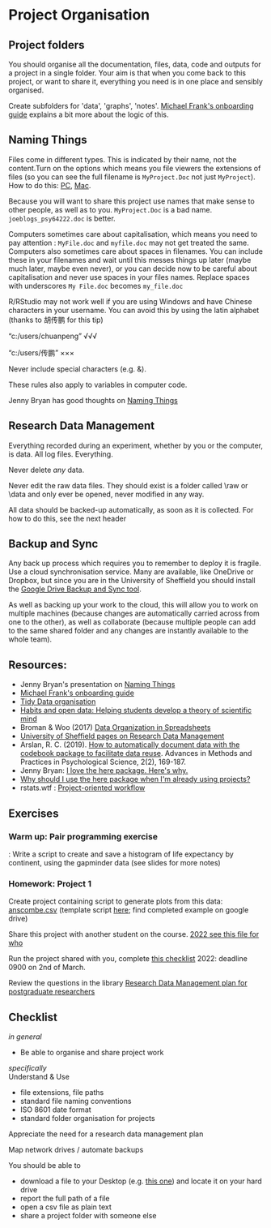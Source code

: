 # Project Organisation
  
## Project folders

You should organise all the documentation, files, data, code and outputs for a project in a single folder. Your aim is that when you come back to this project, or want to share it, everything you need is in one place and sensibly organised.

Create subfolders for 'data', 'graphs', 'notes'. [Michael Frank's onboarding guide](http://babieslearninglanguage.blogspot.co.uk/2017/01/onboarding.html) explains a bit more about the logic of this.

## Naming Things

Files come in different types. This is indicated by their name, not the content.Turn on the options which means you file viewers the extensions of files (so you can see the full filename is ``MyProject.Doc`` not just ``MyProject``). How to do this: [PC](https://www.howtogeek.com/205086/beginner-how-to-make-windows-show-file-extensions/), [Mac](https://support.apple.com/en-gb/guide/mac-help/mchlp2304/mac).

Because you will want to share this project use names that make sense to other people, as well as to you. ``MyProject.Doc`` is a bad name. ``joeblogs_psy64222.doc`` is better.

Computers sometimes care about capitalisation, which means you need to pay attention : ``MyFile.doc`` and ``myfile.doc`` may not get treated the same. Computers also sometimes care about spaces in filenames. You can include these in your filenames and wait until this messes things up later (maybe much later, maybe even never), or you can decide now to be careful about capitalisation and never use spaces in your files names. Replace spaces with underscores ``My File.doc`` becomes ``my_file.doc``

<div class="info">
<p>R/RStudio may not work well if you are using Windows and have Chinese characters in your username. You can avoid this by using the latin alphabet (thanks to 胡传鹏 for this tip)</p>
<p>“c:/users/chuanpeng” √√√</p>
<p>“c:/users/传鹏” ×××</p>
</div>

Never include special characters (e.g. &).

These rules also apply to variables in computer code.

Jenny Bryan has good thoughts on [Naming Things](http://www2.stat.duke.edu/~rcs46/lectures_2015/01-markdown-git/slides/naming-slides/naming-slides.pdf)
  
## Research Data Management

Everything recorded during an experiment, whether by you or the computer, is data. All log files. Everything.

Never delete *any* data.

Never edit the raw data files. They should exist is a folder called \raw or \data and only ever be opened, never modified in any way.

All data should be backed-up automatically, as soon as it is collected. For how to do this, see the next header


## Backup and Sync

Any back up process which requires you to remember to deploy it is fragile. Use a cloud synchronisation service. Many are available, like OneDrive or Dropbox, but since you are in the University of Sheffield you should install the [Google Drive Backup and Sync tool](https://www.google.com/drive/download/). 

As well as backing up your work to the cloud, this will allow you to work on multiple machines (because changes are automatically carried across from one to the other), as well as collaborate (because multiple people can add to the same shared folder and any changes are instantly available to the whole team).


## Resources: 

* Jenny Bryan's presentation on [Naming Things](http://www2.stat.duke.edu/~rcs46/lectures_2015/01-markdown-git/slides/naming-slides/naming-slides.pdf)
* [Michael Frank's onboarding guide](http://babieslearninglanguage.blogspot.co.uk/2017/01/onboarding.html)
* [Tidy Data organisation](http://vita.had.co.nz/papers/tidy-data.pdf) 
* [Habits and open data: Helping students develop a theory of scientific mind ](http://bayesfactor.blogspot.co.uk/2015/11/habits-and-open-data-helping-students.html)
* Broman & Woo (2017) [Data Organization in Spreadsheets](https://www.tandfonline.com/doi/full/10.1080/00031305.2017.1375989)
* [University of Sheffield pages on Research Data Management](https://www.sheffield.ac.uk/library/rdm/index)
* Arslan, R. C. (2019). [How to automatically document data with the codebook package to facilitate data reuse](https://journals.sagepub.com/doi/full/10.1177/2515245919838783). Advances in Methods and Practices in Psychological Science, 2(2), 169-187.
* Jenny Bryan: [I love the here package. Here's why.](https://github.com/jennybc/here_here)
* [Why should I use the here package when I'm already using projects?](https://malco.io/2018/11/05/why-should-i-use-the-here-package-when-i-m-already-using-projects/)
* rstats.wtf : [Project-oriented workflow](https://rstats.wtf/project-oriented-workflow.html)

## Exercises

### Warm up: Pair programming exercise

: Write a script to create and save a histogram of life expectancy by continent, using the gapminder data (see slides for more notes)

### Homework: Project 1

Create project containing script to generate plots from this data: [anscombe.csv](static/anscombe.csv) (template script [here](static/project1.R); find completed example on google drive) 

Share this project with another student on the course. [2022 see this file for who](https://docs.google.com/spreadsheets/d/1gDbF07ekkz19HshAiDpZ6iu_y5iOKWrpyXDQKElV794/edit?usp=sharing)

Run the project shared with you, complete [this checklist](https://docs.google.com/forms/d/e/1FAIpQLSdfOtUIUEs66W0nSqrHTHrMT-iubygdAhNFhUwbu0kOLZIMeA/viewform?usp=sf_link) 2022: deadline 0900 on 2nd of March.

Review the questions in the library [Research Data Management plan for postgraduate researchers](https://docs.google.com/document/d/1rHXl2LYhgv7zeuwc5fDRMyqSgE3OaLa8/edit?usp=sharing&ouid=109750001665912327637&rtpof=true&sd=true)

## Checklist

*in general*  
 * Be able to organise and share project work

*specifically*  
Understand & Use  
 * file extensions, file paths  
 * standard file naming conventions  
 * ISO 8601 date format  
 * standard folder organisation for projects  

Appreciate the need for a research data management plan

Map network drives / automate backups

You should be able to  
 * download a file to your Desktop (e.g. [this one](static/anscombe.csv)) and locate it on your hard drive  
 * report the full path of a file  
 * open a csv file as plain text  
 * share a project folder with someone else  

